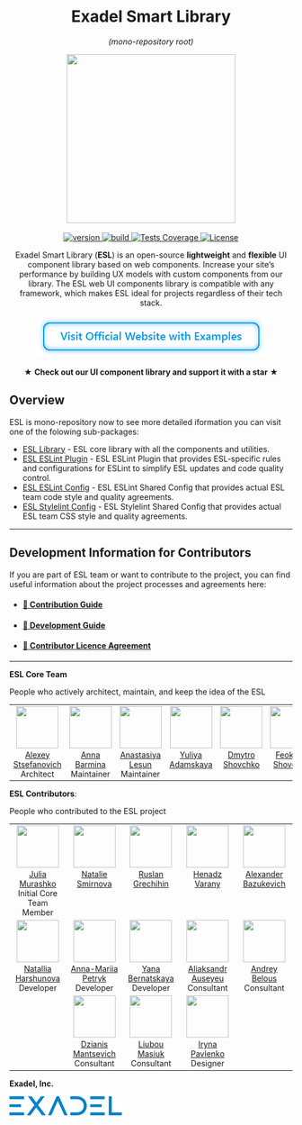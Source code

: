 <h1 align="center">Exadel Smart Library</h1> 
<p align="center"><i>(mono-repository root)</i></p>

<p align="center">
  <img width="300" height="300" src="https://github.com/exadel-inc/esl/blob/main/docs/images/logo.png?raw=true"/>
</p>

<p align="center">
  <a href="https://github.com/exadel-inc/esl/releases/latest">
    <img src="https://img.shields.io/github/lerna-json/v/exadel-inc/esl?style=for-the-badge&label=version" alt="version"/>
  </a>
  <a href="https://github.com/exadel-inc/esl/actions/workflows/validate.yml">
    <img src="https://img.shields.io/github/actions/workflow/status/exadel-inc/esl/validate.yml?style=for-the-badge" alt="build"/>
  </a>
  <a href="https://codeclimate.com/github/exadel-inc/esl">
    <img src="https://img.shields.io/codeclimate/coverage/exadel-inc/esl?style=for-the-badge" alt="Tests Coverage"/>
  </a>
  <a href="./README.md">
    <img src="https://img.shields.io/badge/license-MIT-green.svg?style=for-the-badge" alt="License"/>
  </a>
</p>


<p align="center">
  Exadel Smart Library (<b>ESL</b>) is an open-source <b>lightweight</b> and <b>flexible</b> UI component library based on web components.
  Increase your site’s performance by building UX models with custom components from our library.
  The ESL web UI components library is compatible with any framework, which makes ESL ideal for projects regardless of their tech stack.
</p>

<p align="center">
<a href="https://esl-ui.com"><img src="./docs/images/welcome-btn.png" alt="Visit our UI component library website with examples" width="409" height="75" title="Click to visit our UI component library website with examples"/></a>
</p>

<p align="center" >★ <b>Check out our UI component library and support it with a star</b> ★</p>

## Overview

ESL is mono-repository now to see more detailed iformation you can visit one of the folowing sub-packages:

  - [ESL Library](./packages/esl/README.md) - ESL core library with all the components and utilities.
  - [ESL ESLint Plugin](./packages/eslint-plugin/README.md) - ESL ESLint Plugin that provides ESL-specific rules and configurations for ESLint to simplify ESL updates and code quality control.
  - [ESL ESLint Config](./packages/eslint-config/README.md) - ESL ESLint Shared Config that provides actual ESL team code style and quality agreements.
  - [ESL Stylelint Config](./packages/stylelint-config/README.md) - ESL Stylelint Shared Config that provides actual ESL team CSS style and quality agreements.

---
<a name="contributing"></a>

## Development Information for Contributors

If you are part of ESL team or want to contribute to the project,
you can find useful information about the project processes and agreements here:

- #### [🔗 Contribution Guide](https://github.com/exadel-inc/esl/blob/HEAD/CONTRIBUTING.md)

- #### [🔗 Development Guide](https://github.com/exadel-inc/esl/blob/HEAD/docs/DEVELOPMENT.md)

- #### [🔗 Contributor Licence Agreement](https://github.com/exadel-inc/esl/blob/HEAD/CLA.md)

---
<a name="team"></a>

**ESL Core Team**

People who actively architect, maintain, and keep the idea of the ESL

<table><tbody><tr>
<td align="center" valign="top" width="16.6%">
    <a href="https://github.com/ala-n">
        <img src="https://github.com/ala-n.png?s=75" width="75" height="75" style="min-width: 75px"><br/>
        Alexey Stsefanovich
    </a><br/>
    Architect
</td>
<td align="center" valign="top" width="16.6%">
    <a href="https://github.com/abarmina">
        <img src="https://github.com/abarmina.png?s=75" width="75" height="75" style="min-width: 75px"><br/>
        Anna Barmina
    </a><br/>
    Maintainer
</td>
<td align="center" valign="top" width="16.6%">
    <a href="https://github.com/NastaLeo">
        <img src="https://github.com/NastaLeo.png?s=75" width="75" height="75" style="min-width: 75px"><br/>
        Anastasiya Lesun
    </a><br/>
    Maintainer
</td>
<td align="center" valign="top" width="16.6%">
    <a href="https://github.com/yadamskaya">
        <img src="https://github.com/yadamskaya.png?s=75" width="75" height="75" style="min-width: 75px"><br/>
        Yuliya Adamskaya
    </a><br/>
</td>
<td align="center" valign="top" width="16.6%">
    <a href="https://github.com/dshovchko">
        <img src="https://github.com/dshovchko.png?s=75" width="75" height="75" style="min-width: 75px"><br/>
        Dmytro Shovchko
    </a>
</td>
<td align="center" valign="top" width="16.6%">
    <a href="https://github.com/fshovchko">
        <img src="https://github.com/fshovchko.png?s=75" width="75" height="75" style="min-width: 75px"><br/>
        Feoktyst Shovchko
    </a>
</td>
</tr></tbody></table>

**ESL Contributors**: 

People who contributed to the ESL project

<table><tbody><tr>
<td align="center" valign="top" width="20%">
    <a href="https://github.com/julia-murashko">
        <img src="https://github.com/julia-murashko.png?s=75" width="75" height="75" style="min-width: 75px"><br/>
        Julia Murashko
    </a><br/>
    Initial Core Team Member
</td>
<td align="center" valign="top" width="20%">
    <a href="https://github.com/Natalie-Smirnova">
        <img src="https://github.com/Natalie-Smirnova.png?s=75" width="75" height="75" style="min-width: 75px"><br/>
        Natalie Smirnova
    </a>
</td>
<td align="center" valign="top" width="20%">
    <a href="https://github.com/grechihinrhp">
        <img src="https://github.com/grechihinrhp.png?s=75" width="75" height="75" style="min-width: 75px"><br/>
        Ruslan Grechihin
    </a>
</td>
<td align="center" valign="top" width="20%">
    <a href="https://github.com/HenadzV">
        <img src="https://github.com/HenadzV.png?s=75" width="75" height="75" style="min-width: 75px"><br/>
        Henadz Varany
    </a>
</td>
<td align="center" valign="top" width="20%">
    <a href="https://github.com/AlexanderBazukevich">
        <img src="https://github.com/AlexanderBazukevich.png?s=75" width="75" height="75" style="min-width: 75px"><br/>
        Alexander Bazukevich
    </a>
</td>
</tr><tr>
<td align="center" valign="top" width="20%">
    <a href="https://github.com/nattallius">
        <img src="https://github.com/nattallius.png?s=75" width="75" height="75" style="min-width: 75px"><br/>
        Natallia Harshunova
    </a><br/>
    Developer
</td>
<td align="center" valign="top" width="20%">
    <a href="https://github.com/Anna-MariiaPetryk">
        <img src="https://github.com/Anna-MariiaPetryk.png?s=75" width="75" height="75" style="min-width: 75px"><br/>
        Anna-Mariia Petryk
    </a><br/>
    Developer
</td>
<td align="center" valign="top" width="20%">
    <a href="https://github.com/YanaBr">
        <img src="https://github.com/YanaBr.png?s=75" width="75" height="75" style="min-width: 75px"><br/>
        Yana Bernatskaya
    </a><br/>
    Developer
</td>
<td align="center" valign="top" width="20%">
    <a href="https://github.com/alexanderavseev">
        <img src="https://github.com/alexanderavseev.png?s=75" width="75" height="75" style="min-width: 75px"><br/>
        Aliaksandr Auseyeu
    </a><br/>
    Consultant
</td>
<td align="center" valign="top" width="20%">
    <a href="https://github.com/andreybelous">
        <img src="https://github.com/andreybelous.png?s=75" width="75" height="75" style="min-width: 75px"><br/>
        Andrey Belous
    </a><br/>
    Consultant
</td>
</tr><tr>
<td align="center" valign="top" width="20%"></td>
<td align="center" valign="top" width="20%">
    <a href="https://github.com/dmantsevich">
        <img src="https://github.com/dmantsevich.png?s=75" width="75" height="75" style="min-width: 75px"><br/>
        Dzianis Mantsevich
    </a><br/>
    Consultant
</td>
<td align="center" valign="top" width="20%">
    <a href="https://github.com/liubou-masiuk">
        <img src="https://github.com/liubou-masiuk.png?s=75" width="75" height="75" style="min-width: 75px"><br/>
        Liubou Masiuk
    </a><br/>
    Consultant
</td>
<td align="center" valign="top" width="20%">
    <a href="https://www.linkedin.com/in/iryna-pavlenko-270930107">
        <img src="https://static-exp1.licdn.com/sc/h/244xhbkr7g40x6bsu4gi6q4ry?s=75" width="75" height="75" style="min-width: 75px"><br/>
         Iryna Pavlenko
    </a><br/>
    Designer
</td>
<td align="center" valign="top" width="20%"></td>
</tr></tbody></table>

**Exadel, Inc.**

[![](./docs/images/exadel-logo.png)](https://exadel.com)
